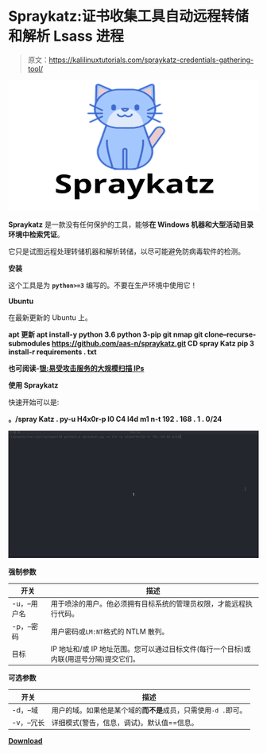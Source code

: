 # Spraykatz:证书收集工具自动远程转储和解析 Lsass 进程

> 原文：<https://kalilinuxtutorials.com/spraykatz-credentials-gathering-tool/>

[![Spraykatz : Credentials Gathering Tool Automating Remote Procdump & Parse Of Lsass Process](img/9a6fc57fb61b719216a5dbed63ffc55c.png "Spraykatz : Credentials Gathering Tool Automating Remote Procdump & Parse Of Lsass Process")](https://1.bp.blogspot.com/-8l881JSfpUU/XgSLExUBrDI/AAAAAAAAEHE/rtw2_eH2Zq09cltBBJYpDKiZUUSQdlnwQCLcBGAsYHQ/s1600/Spar.png)

**Spraykatz** 是一款没有任何保护的工具，能够**在 Windows 机器和大型活动目录环境中检索凭证**。

它只是试图远程处理转储机器和解析转储，以尽可能避免防病毒软件的检测。

**安装**

这个工具是为 **`python>=3`** 编写的。不要在生产环境中使用它！

**Ubuntu**

在最新更新的 Ubuntu 上。

**apt 更新
apt install-y python 3.6 python 3-pip
git nmap git clone–recurse-submodules https://github.com/aas-n/spraykatz.git
CD spray Katz
pip 3 install-r requirements . txt**

**也可阅读-[银:易受攻击服务的大规模扫描 IPs](https://kalilinuxtutorials.com/silver-mass-scan-ips-vulnerable-services/)**

**使用 Spraykatz**

快速开始可以是:

**。/spray Katz . py-u H4x0r-p l0 C4 l4d m1 n-t 192 . 168 . 1 . 0/24**

![](img/a987eee6183a01214f4affcfb4236e71.png)

**强制参数**

| 开关 | 描述 |
| --- | --- |
| -u，–用户名 | 用于喷涂的用户。他必须拥有目标系统的管理员权限，才能远程执行代码。 |
| -p，–密码 | 用户密码或`LM:NT`格式的 NTLM 散列。 |
| 目标 | IP 地址和/或 IP 地址范围。您可以通过目标文件(每行一个目标)或内联(用逗号分隔)提交它们。 |

**可选参数**

| 开关 | 描述 |
| --- | --- |
| -d，–域 | 用户的域。如果他是某个域的**而不是**成员，只需使用`-d .`即可。 |
| -v，–冗长 | 详细模式{警告，信息，调试}。默认值==信息。 |

[**Download**](https://github.com/aas-n/spraykatz)